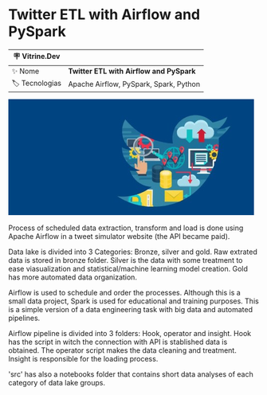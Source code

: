 # Twitter ETL with Airflow and PySpark

| :placard: Vitrine.Dev |     |
| -------------  | --- |
| :sparkles: Nome        | **Twitter ETL with Airflow and PySpark**
| :label: Tecnologias | Apache Airflow, PySpark, Spark, Python

![](/twitter.jpg#vitrinedev)


Process of scheduled data extraction, transform and load is done using Apache Airflow in a tweet simulator website (the API became paid).

Data lake is divided into 3 Categories: Bronze, silver and gold. Raw extrated data is stored in bronze folder. Silver is the data with some treatment to ease viasualization and statistical/machine learning model creation. Gold has more automated data organization.

Airflow is used to schedule and order the processes. Although this is a small data project, Spark is used for educational and training purposes. This is a simple version of a data engineering task with big data and automated pipelines.

Airflow pipeline is divided into 3 folders: Hook, operator and insight. Hook has the script in witch the connection with API is stablished data is obtained. The operator script makes the data cleaning and treatment. Insight is responsible for the loading process.

'src' has also a notebooks folder that contains short data analyses of each category of data lake groups.
